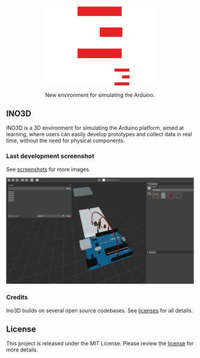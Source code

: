 <p align="center">
  <a href="https://ino3d.com.br/">
    <img alt="INO3D" src="https://raw.githubusercontent.com/everaldojunior98/INO3D/main/Logos/Export/Full_White.png" width="300">
  </a>
</p>

<p align="center">
  New environment for simulating the Arduino.
</p>

## INO3D

INO3D is a 3D environment for simulating the Arduino platform, aimed at learning, where users can easily develop prototypes and collect data in real time, without the need for physical components.

### Last development screenshot
See [screenshots](Screenshots) for more images.

<p align="left">
    <img alt="2022-08-28" src="https://github.com/everaldojunior98/INO3D/blob/main/Screenshots/2022-10-30%20131553.png">
</p>

### Credits
Ino3D builds on several open source codebases. See [licenses](LICENSES) for all details.

## License
This project is released under the MIT License. Please review the [license](LICENSE) for more details.
